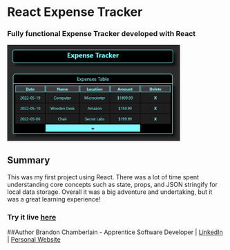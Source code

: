 # React Expense Tracker

  ### Fully functional Expense Tracker developed with React
  
 <img src= "Screenshot.png" width="400">

 ## Summary
 This was my first project using React. There was a lot of time spent understanding core concepts such as state, props, 
 and JSON stringify for local data storage. 
 Overall it was a big adventure and undertaking, but it was a great learning experience!
 
  ### Try it live [here](https://brandons-expense-tracker.herokuapp.com/)
 
 ##Author 
 Brandon Chamberlain - Apprentice Software Developer | [LinkedIn](https://www.linkedin.com/in/bchamberlain3618/) | 
 [Personal Website](https://www.thebrandonchamberlain.com)
